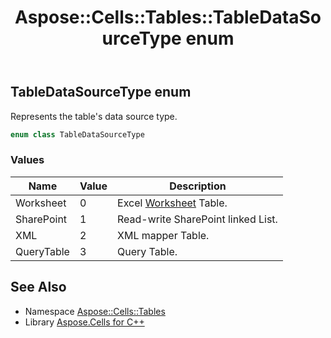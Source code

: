 ﻿---
title: Aspose::Cells::Tables::TableDataSourceType enum
linktitle: TableDataSourceType
second_title: Aspose.Cells for C++ API Reference
description: 'Aspose::Cells::Tables::TableDataSourceType enum. Represents the table''s data source type in C++.'
type: docs
weight: 1000
url: /cpp/aspose.cells.tables/tabledatasourcetype/
---
## TableDataSourceType enum


Represents the table's data source type.

```cpp
enum class TableDataSourceType
```

### Values

| Name | Value | Description |
| --- | --- | --- |
| Worksheet | 0 | Excel [Worksheet](../../aspose.cells/worksheet/) Table. |
| SharePoint | 1 | Read-write SharePoint linked List. |
| XML | 2 | XML mapper Table. |
| QueryTable | 3 | Query Table. |

## See Also

* Namespace [Aspose::Cells::Tables](../)
* Library [Aspose.Cells for C++](../../)
